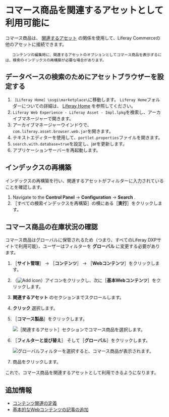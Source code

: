 # コマース商品を関連するアセットとして利用可能に

コマース商品は、 [関連するアセット](https://help.liferay.com/hc/articles/360028820532-Defining-Content-Relationships) の関係を使用して、Liferay Commerceの他のアセットに接続できます。

```{note}
   コンテンツの編集時に、関連するアセットのオプションとしてコマース商品を表示するには、検索のインデックスの再構築が必要な場合があります。
```

<a name="configure-the-asset-browser-to-search-the-database" />

## データベースの検索のためにアセットブラウザーを設定する

1. `［Liferay Home］\osgi\marketplace\`に移動します。 `Liferay Home`フォルダーについての詳細は、 [Liferay Home](https://learn.liferay.com/dxp/latest/ja/installation-and-upgrades/reference/liferay-home.html) を参照してください。
1. `Liferay Web Experience - Liferay Asset - Impl.lpkg`を検索し、アーカイブマネージャーで開きます。
1. アーカイブマネージャーウインドウで、`com.liferay.asset.browser.web.jar`を開きます。
1. テキストエディターを使用して、`portlet.properties`ファイルを開きます。
1. `search.with.database=true`を設定し、jarを更新します。
1. アプリケーションサーバーを再起動します。

<a name="execute-a-reindex" />

## インデックスの再構築

インデックスの再構築を行い、関連するアセットがフィルターに入力されていることを確認します。

1. Navigate to the **Control Panel** &rarr; **Configuration** &rarr; **Search** .
1. ［すべての検索インデックスを再構築］の横にある［**実行**］をクリックします。

<a name="verify-the-availability-of-commerce-products" />

## コマース商品の在庫状況の確認

コマース商品はグローバルに保管されるため（つまり、すべてのLiferay DXPサイトで利用可能）、ユーザーはフィルターを **グローバル** に変更する必要があります。

1. ［**サイト管理**］ &rarr; ［**コンテンツ**］ &rarr; ［**Webコンテンツ**］をクリックします。
1. （![Add icon](../../images/icon-add.png)）アイコンをクリックし、次に［**基本Webコンテンツ**］をクリックします。
1. **関連するアセット** のセクションまでスクロールします。
1. **クリック** 選択します。
1. ［**コマース製品**］をクリックします。

     ![［関連するアセット］セクションでコマース商品を選択します。](./enabling-commerce-products-as-related-assets/images/01.png)

1. ［**フィルターと並び替え**］ そして［**グローバル**］をクリックします。

     ![グローバルフィルターを選択すると、コマース商品が表示されます。](./enabling-commerce-products-as-related-assets/images/02.png)

1. 商品をクリックします。

これで、コマース商品を関連するアセットとして利用できるようになります。

<a name="additional-information" />

## 追加情報

* [コンテンツ関連の定義](https://help.liferay.com/hc/articles/360028820532-Defining-Content-Relationships)
* [基本的なWebコンテンツの記事の追加](https://learn.liferay.com/dxp/latest/ja/content-authoring-and-management/web-content/web-content-articles/adding-a-basic-web-content-article.html)
